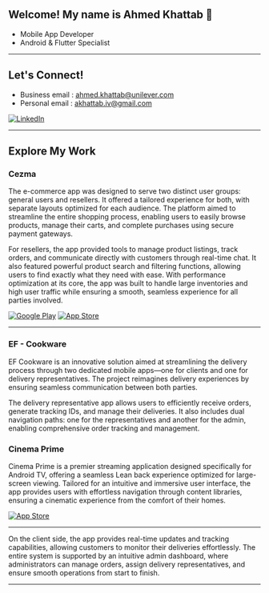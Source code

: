 <h2> Welcome! My name is Ahmed Khattab 👋 </h2>

<!-- <img align='right' src="https://media2.giphy.com/media/qgQUggAC3Pfv687qPC/giphy.gif" style="width:250px;border-radius:50%;">
 -->
- Mobile App Developer
- Android & Flutter Specialist
<hr>

<h2> Let's Connect! </h2>

- Business email : ahmed.khattab@unilever.com
- Personal email : akhattab.iv@gmail.com

<p> <a href="https://www.linkedin.com/in/khattab-dev" target="_blank"><img alt="LinkedIn" src="https://img.shields.io/badge/linkedin-0077b5.svg?style=for-the-badge&logo=linkedin&logoColor=white" /></a>

<hr>

<h2> Explore My Work </h2>

### Cezma
The e-commerce app was designed to serve two distinct user groups: general users and resellers. It offered a tailored experience for both, with separate layouts optimized for each audience. The platform aimed to streamline the entire shopping process, enabling users to easily browse products, manage their carts, and complete purchases using secure payment gateways.

For resellers, the app provided tools to manage product listings, track orders, and communicate directly with customers through real-time chat. It also featured powerful product search and filtering functions, allowing users to find exactly what they need with ease. With performance optimization at its core, the app was built to handle large inventories and high user traffic while ensuring a smooth, seamless experience for all parties involved.

<p>
 <a href="https://play.google.com/store/apps/details?id=com.cezmastore.app&hl=en" target="_blank"><img alt="Google Play" src="https://img.shields.io/badge/Get%20it%20on%20google%20play-blue.svg?style=for-the-badge&logo=google-play" /></a> <a href="https://apps.apple.com/eg/app/cezma/id6460079151?l=ar" target="_blank"><img alt="App Store" src="https://img.shields.io/badge/Get%20it%20on%20app%20store-black.svg?style=for-the-badge&logo=app-store&logoColor=white" /></a><p>

<hr>

### EF - Cookware
EF Cookware is an innovative solution aimed at streamlining the delivery process through two dedicated mobile apps—one for clients and one for delivery representatives. The project reimagines delivery experiences by ensuring seamless communication between both parties.

The delivery representative app allows users to efficiently receive orders, generate tracking IDs, and manage their deliveries. It also includes dual navigation paths: one for the representatives and another for the admin, enabling comprehensive order tracking and management.

### Cinema Prime
Cinema Prime is a premier streaming application designed specifically for Android TV, offering a seamless Lean back experience optimized for large-screen viewing. Tailored for an intuitive and immersive user interface, the app provides users with effortless navigation through content libraries, ensuring a cinematic experience from the comfort of their homes.

<p>
<a href="https://apps.apple.com/us/app/cinema-prime/id1562635719" target="_blank"><img alt="App Store" src="https://img.shields.io/badge/Get%20it%20on%20app%20store-black.svg?style=for-the-badge&logo=app-store&logoColor=white" /></a><p>

<hr>

On the client side, the app provides real-time updates and tracking capabilities, allowing customers to monitor their deliveries effortlessly. The entire system is supported by an intuitive admin dashboard, where administrators can manage orders, assign delivery representatives, and ensure smooth operations from start to finish.
<hr>
 
